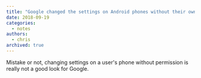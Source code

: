 ```yaml
---
title: "Google changed the settings on Android phones without their owners' permission"
date: 2018-09-19
categories:
  - notes
authors:
  - chris
archived: true
---
```


Mistake or not, changing settings on a user's phone without permission is really not a good look for Google.
